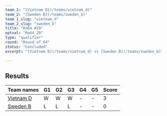```yaml
---
team_1: "[Vietnam D](/teams/vietnam_d)"
team_2: "[Sweden B](/teams/sweden_b)"
team_1_slug: "vietnam_d"
team_2_slug: "sweden_b"
title: "Ro64 #29"
optval: "Ro64_29"
type: "qualifier"
round: "Round of 64"
status: "Concluded"
excerpt: "[Vietnam D](/teams/vietnam_d) vs [Sweden B](/teams/sweden_b)"

---
```

## Results

| Team names | G1 | G2 | G3 | G4 | G5 | Score |
| -- | -- | -- | -- | -- | -- | -- |
| [Vietnam D](/teams/vietnam_d) | W | W | W | - | - | 3 |
| [Sweden B](/teams/sweden_b) | L | L | L | - | - | 0 |
